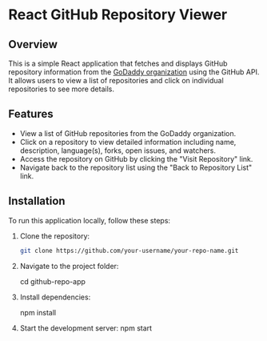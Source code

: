# React GitHub Repository Viewer
## Overview

This is a simple React application that fetches and displays GitHub repository information from the [GoDaddy organization](https://api.github.com/orgs/godaddy/repos) using the GitHub API. It allows users to view a list of repositories and click on individual repositories to see more details.

## Features

- View a list of GitHub repositories from the GoDaddy organization.
- Click on a repository to view detailed information including name, description, language(s), forks, open issues, and watchers.
- Access the repository on GitHub by clicking the "Visit Repository" link.
- Navigate back to the repository list using the "Back to Repository List" link.

## Installation

To run this application locally, follow these steps:

1. Clone the repository:

   ```bash
   git clone https://github.com/your-username/your-repo-name.git
2. Navigate to the project folder: 
   
    cd github-repo-app

3. Install dependencies:

   npm install

4. Start the development server:
   npm start




